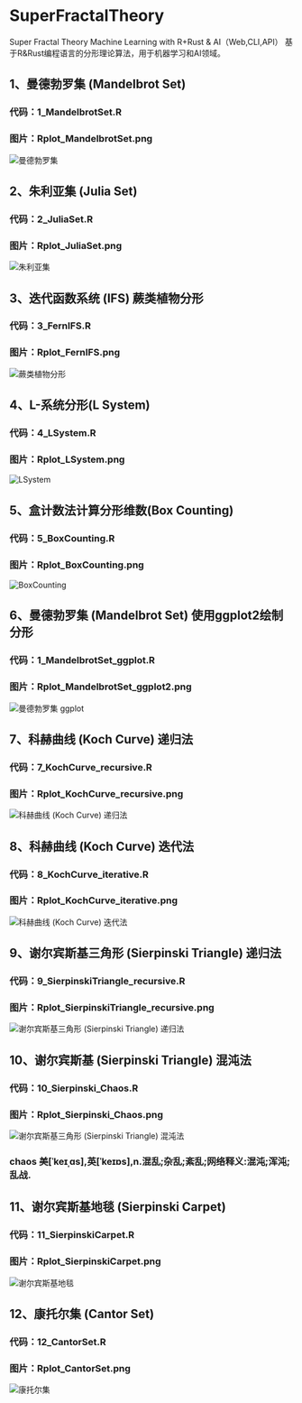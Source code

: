 # SuperFractalTheory
Super Fractal Theory  Machine Learning with R+Rust & AI（Web,CLI,API）
基于R&Rust编程语言的分形理论算法，用于机器学习和AI领域。


## 1、曼德勃罗集 (Mandelbrot Set)
### 代码：1_MandelbrotSet.R
### 图片：Rplot_MandelbrotSet.png
![曼德勃罗集](https://github.com/mydaisg/SuperFractalTheory/blob/main/Rplot_MandelbrotSet.png "MandelbrotSet")

## 2、朱利亚集 (Julia Set)
### 代码：2_JuliaSet.R
### 图片：Rplot_JuliaSet.png
![朱利亚集](https://github.com/mydaisg/SuperFractalTheory/blob/main/Rplot_JuliaSet.png "Julia Set")

## 3、迭代函数系统 (IFS) 蕨类植物分形
### 代码：3_FernIFS.R
### 图片：Rplot_FernIFS.png
![蕨类植物分形](https://github.com/mydaisg/SuperFractalTheory/blob/main/Rplot_FernIFS.png "FernIFS")

## 4、L-系统分形(L System)
### 代码：4_LSystem.R
### 图片：Rplot_LSystem.png
![LSystem](https://github.com/mydaisg/SuperFractalTheory/blob/main/Rplot_LSystem.png "LSystem")

## 5、盒计数法计算分形维数(Box Counting)
### 代码：5_BoxCounting.R
### 图片：Rplot_BoxCounting.png
![BoxCounting](https://github.com/mydaisg/SuperFractalTheory/blob/main/Rplot_BoxCounting.png "BoxCounting")


## 6、曼德勃罗集 (Mandelbrot Set) 使用ggplot2绘制分形
### 代码：1_MandelbrotSet_ggplot.R
### 图片：Rplot_MandelbrotSet_ggplot2.png
![曼德勃罗集 ggplot](https://github.com/mydaisg/SuperFractalTheory/blob/main/Rplot_MandelbrotSet_ggplot2.png "Mandelbrot Set ggplot")

## 7、科赫曲线 (Koch Curve) 递归法
### 代码：7_KochCurve_recursive.R
### 图片：Rplot_KochCurve_recursive.png
![科赫曲线 (Koch Curve) 递归法](https://github.com/mydaisg/SuperFractalTheory/blob/main/Rplot_KochCurve_recursive.png "Koch Curve")

## 8、科赫曲线 (Koch Curve) 迭代法
### 代码：8_KochCurve_iterative.R
### 图片：Rplot_KochCurve_iterative.png
![科赫曲线 (Koch Curve) 迭代法](https://github.com/mydaisg/SuperFractalTheory/blob/main/Rplot_KochCurve_iterative.png "Koch Curve")

## 9、谢尔宾斯基三角形 (Sierpinski Triangle) 递归法
### 代码：9_SierpinskiTriangle_recursive.R
### 图片：Rplot_SierpinskiTriangle_recursive.png
![谢尔宾斯基三角形 (Sierpinski Triangle) 递归法](https://github.com/mydaisg/SuperFractalTheory/blob/main/Rplot_SierpinskiTriangle_recursive.png "Sierpinski Triangle")

## 10、谢尔宾斯基 (Sierpinski Triangle) 混沌法
### 代码：10_Sierpinski_Chaos.R
### 图片：Rplot_Sierpinski_Chaos.png
![谢尔宾斯基三角形 (Sierpinski Triangle) 混沌法](https://github.com/mydaisg/SuperFractalTheory/blob/main/Rplot_Sierpinski_Chaos.png "Sierpinski Chaos")
### chaos 美[ˈkeɪˌɑs],英[ˈkeɪɒs],n.混乱;杂乱;紊乱;网络释义:混沌;浑沌;乱战.

## 11、谢尔宾斯基地毯 (Sierpinski Carpet)
### 代码：11_SierpinskiCarpet.R
### 图片：Rplot_SierpinskiCarpet.png
![谢尔宾斯基地毯](https://github.com/mydaisg/SuperFractalTheory/blob/main/Rplot_SierpinskiCarpet.png "Sierpinski Carpet")

## 12、康托尔集 (Cantor Set)
### 代码：12_CantorSet.R
### 图片：Rplot_CantorSet.png
![康托尔集](https://github.com/mydaisg/SuperFractalTheory/blob/main/Rplot_CantorSet.png "Cantor Set")


